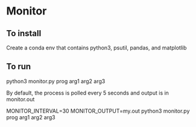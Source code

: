 # Monitor


## To install
Create a conda env that contains python3, psutil, pandas, and matplotlib

## To run

python3 monitor.py prog arg1 arg2 arg3

By default, the process is polled every 5 seconds and output is in monitor.out

MONITOR_INTERVAL=30 MONITOR_OUTPUT=my.out python3 monitor.py prog arg1 arg2 arg3


